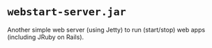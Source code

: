 # `webstart-server.jar`

Another simple web server (using Jetty) to run (start/stop) web apps (including JRuby on Rails).
